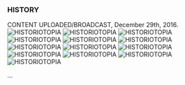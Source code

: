 ### HISTORY
CONTENT UPLOADED/BROADCAST, December 29th, 2016.
![HISTORIOTOPIA](https://historiotheque.files.wordpress.com/2016/12/pilgrim_bronze_second_theme_2017_agb_fireworld.jpg)
![HISTORIOTOPIA](https://historiotheque.files.wordpress.com/2016/12/window_struct_ii_2017_lanab.jpg)
![HISTORIOTOPIA](https://historiotheque.files.wordpress.com/2016/12/patina_pilgrim_bronze_ii_2017_ag.jpg)
![HISTORIOTOPIA](https://historiotheque.files.wordpress.com/2016/12/titres_vitaux_2017_agb.jpg)
![HISTORIOTOPIA](https://historiotheque.files.wordpress.com/2016/12/exhibit_c_struct_2017_agj.jpg)
![HISTORIOTOPIA](https://historiotheque.files.wordpress.com/2016/12/pointilliste_2017_agg_signed.jpg)
![HISTORIOTOPIA](https://historiotheque.files.wordpress.com/2016/12/refcards_constructive_historiomics_2017_29dec16a-12h29_800px.jpg)
![HISTORIOTOPIA](https://historiotheque.files.wordpress.com/2016/12/evolutionary_decay_0001_2017_ag_signed.jpg)
![HISTORIOTOPIA](https://historiotheque.files.wordpress.com/2016/12/evolutionary_decay_0001_2017_ag.jpg)
![HISTORIOTOPIA](https://historiotheque.files.wordpress.com/2016/12/refcard_29dec16a-19h31.jpg)
![HISTORIOTOPIA](https://historiotheque.files.wordpress.com/2016/12/six_pence_lesley_2017_agb.jpg)
![HISTORIOTOPIA](https://historiotheque.files.wordpress.com/2016/12/captainfunctor_2017b.jpg)
![HISTORIOTOPIA](https://historiotheque.files.wordpress.com/2016/12/wethreekings_victory_28dec16a-22h16c.jpg)

...
